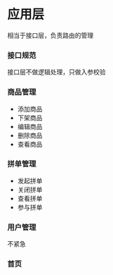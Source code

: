 # 应用层
相当于接口层，负责路由的管理

### 接口规范
接口层不做逻辑处理，只做入参校验

### 商品管理
- 添加商品
- 下架商品
- 编辑商品
- 删除商品
- 查看商品


### 拼单管理
- 发起拼单
- 关闭拼单
- 查看拼单
- 参与拼单

### 用户管理
不紧急


### 首页

